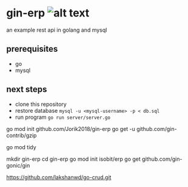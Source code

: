 # gin-erp ![alt text][build_status]

an example rest api in golang and mysql

## prerequisites

- go
- mysql

## next steps

- clone this repository
- restore database `mysql -u <mysql-username> -p < db.sql`
- run program `go run server/server.go`

[build_status]: https://travis-ci.org/Jorik2018/gin-erp.svg?branch=master "Travis Build Status"

go mod init github.com/Jorik2018/gin-erp
go get -u github.com/gin-contrib/gzip

go mod tidy

mkdir gin-erp
cd gin-erp
go mod init isobit/erp
go get github.com/gin-gonic/gin


https://github.com/lakshanwd/go-crud.git